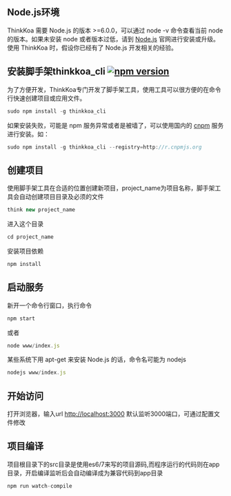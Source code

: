 ## Node.js环境

ThinkKoa 需要 Node.js 的版本 >=6.0.0，可以通过 node -v 命令查看当前 node 的版本。如果未安装 node 或者版本过低，请到 [Node.js](https://nodejs.org/) 官网进行安装或升级。
使用 ThinkKoa 时，假设你已经有了 Node.js 开发相关的经验。

## 安装脚手架thinkkoa_cli [![npm version](https://badge.fury.io/js/thinkkoa.svg)](https://badge.fury.io/js/thinkkoa)

为了方便开发，ThinkKoa专门开发了脚手架工具，使用工具可以很方便的在命令行快速创建项目或应用文件。

```js
sudo npm install -g thinkkoa_cli
```

如果安装失败，可能是 npm 服务异常或者是被墙了，可以使用国内的 [cnpm](http://npm.taobao.org/) 服务进行安装。如：

```js
sudo npm install -g thinkkoa_cli --registry=http://r.cnpmjs.org
```

## 创建项目

使用脚手架工具在合适的位置创建新项目，project_name为项目名称，脚手架工具会自动创建项目目录及必须的文件

```js
think new project_name
```

进入这个目录

```js
cd project_name
```

安装项目依赖

```js
npm install
```

## 启动服务

新开一个命令行窗口，执行命令

```js
npm start
```

或者

```js
node www/index.js
```

某些系统下用 apt-get 来安装 Node.js 的话，命令名可能为 nodejs

```js
nodejs www/index.js
```

## 开始访问

打开浏览器，输入url [http://localhost:3000](http://localhost:3000) 默认监听3000端口，可通过配置文件修改

## 项目编译

项目根目录下的src目录是使用es6/7来写的项目源码,而程序运行的代码则在app目录，开启编译监听后会自动编译成为兼容代码到app目录

```js
npm run watch-compile
```